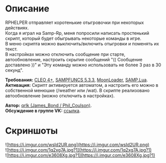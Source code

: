 # Описание 
RPHELPER отправляет коротенькие отыгровочки при некоторых действиях.  
Когда я играл на Samp-Rp, меня попросили написать простенький скрипт, который будет обыгрывать некоторые команды в игре.  
В меню скрипта можно выключить/включить отыгровки и поменять их текст.  
В настройках можно отключить сообщение при старте, автообновление, настроить скрытие сообщений "(( Сообщение доставлено ))" и "Эту команду можно использовать не более 3 раз в 30 секунд".

**Требования:** [CLEO 4+](http://cleo.li/?lang=ru), [SAMPFUNCS 5.3.3](https://blast.hk/threads/17/), [MoonLoader](https://blast.hk/threads/13305/), [SAMP.Lua](https://blast.hk/threads/14624/).  
**Активация:** Скрипт активируется автоматом, а настроить его можно в собственной менюшке (/weather или /wat). В скрипте реализовано автообновление (можно отключить в настройках).

**Автор:** [qrlk (James_Bond / Phil_Coulson)](http://rubbishman.ru/samp).  
**Обсуждение в группе VK:** [ссылка](https://vk.com/topic-168860334_38597262).

# Скриншоты
![https://i.imgur.com/wsId2UR.png](https://i.imgur.com/wsId2UR.png)  
![https://i.imgur.com/1q2xg7A.jpg?1](https://i.imgur.com/1q2xg7A.jpg?1)  
![https://i.imgur.com/e3608Xg.jpg?1](https://i.imgur.com/e3608Xg.jpg?1)  
